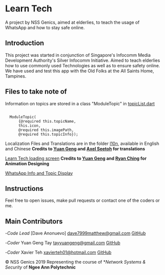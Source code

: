 # Learn Tech

A project by NSS Genics, aimed at elderlies, to teach the usage of WhatsApp and how to stay safe online.

## Introduction

This project was started in conjunction of Singapore's Infocomm Media Development Authority's Silver Infocomm Initiative.
Aimed to teach elderlies how to use commonly used Technologies as well as to ensure safety online.
We have used and test this app with the Old Folks at the All Saints Home, Tampines.

## Files to take note of

Information on topics are stored in a class "ModuleTopic" in [topicList.dart](/lib/WhatsApp/topicList.dart)
```

  ModuleTopic(
      {@required this.topicName,
      this.icon,
      @required this.imagePath,
      @required this.topicInfo});
```

Localization Files and Translations are in the folder [l10n](/lib/l10n), available in English and Chinese
__Credits to [Yuan Geng](https://github.com/TayYuanGeng) and [Axel Seetoh]() for translations__

[Learn Tech loading screen](lib/loadingScreen.dart)
__Credits to [Yuan Geng](https://github.com/TayYuanGeng) and [Ryan Ching]() for Animation Designing__

[WhatsApp Info and Topic Display](/lib/WhatsApp)


## Instructions

Feel free to open issues, make pull requests or contact one of the coders or me.


## Main Contributors

-_Code Lead_
[Dave Anonuevo]
dave7999matthew@gmail.com
[GitHub](www.github.com/daveanonuevo)

-_Coder_
Yuan Geng Tay
tayyuangeng@gmail.com
[GitHub](https://github.com/TayYuanGeng)

-_Coder_
Xavier Teh
xavierteh01@hotmail.com
[GitHub](https://github.com/ronaldomole)


© NSS Genics 2019
Representing the course of **Network Systems & Security* of __Ngee Ann Polytechnic__
